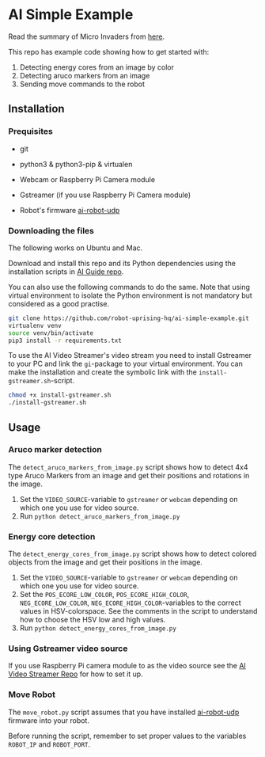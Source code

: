 # AI Simple Example

Read the summary of Micro Invaders from [here](https://github.com/robot-uprising-hq/ai-guide).

This repo has example code showing how to get started with:

1. Detecting energy cores from an image by color
1. Detecting aruco markers from an image
1. Sending move commands to the robot

## Installation

### Prequisites

- git
- python3 & python3-pip & virtualen

- Webcam or Raspberry Pi Camera module
- Gstreamer (if you use Raspberry Pi Camera module)

- Robot's firmware [ai-robot-udp](https://github.com/robot-uprising-hq/ai-robot-udp)

### Downloading the files

The following works on Ubuntu and Mac.

Download and install this repo and its Python dependencies using the installation scripts in [AI Guide repo](https://github.com/robot-uprising-hq/ai-guide).

You can also use the following commands to do the same. Note that using virtual environment to isolate the Python environment is not mandatory but considered as a good practise.

```sh
git clone https://github.com/robot-uprising-hq/ai-simple-example.git
virtualenv venv
source venv/bin/activate
pip3 install -r requirements.txt
```

To use the AI Video Streamer's video stream you need to install Gstreamer to your PC and link the `gi`-package to your virtual environment. You can make the installation and create the symbolic link with the `install-gstreamer.sh`-script.

```sh
chmod +x install-gstreamer.sh
./install-gstreamer.sh
```

## Usage

### Aruco marker detection

The `detect_aruco_markers_from_image.py` script shows how to detect 4x4 type Aruco Markers from an image and get their positions and rotations in the image.

1. Set the `VIDEO_SOURCE`-variable to `gstreamer` or `webcam` depending on which one you use for video source.
1. Run `python detect_aruco_markers_from_image.py`

### Energy core detection

The `detect_energy_cores_from_image.py` script shows how to detect colored objects from the image and get their positions in the image.

1. Set the `VIDEO_SOURCE`-variable to `gstreamer` or `webcam` depending on which one you use for video source.
1. Set the `POS_ECORE_LOW_COLOR`, `POS_ECORE_HIGH_COLOR`, `NEG_ECORE_LOW_COLOR`, `NEG_ECORE_HIGH_COLOR`-variables to the correct values in HSV-colorspace. See the comments in the script to understand how to choose the HSV low and high values.
1. Run `python detect_energy_cores_from_image.py`

### Using Gstreamer video source

If you use Raspberry Pi camera module to as the video source see the [AI Video Streamer Repo](https://github.com/robot-uprising-hq/ai-video-streamer) for how to set it up.

### Move Robot

The `move_robot.py` script assumes that you have installed [ai-robot-udp](https://github.com/robot-uprising-hq/ai-robot-udp) firmware into your robot.

Before running the script, remember to set proper values to the variables `ROBOT_IP` and `ROBOT_PORT`.
